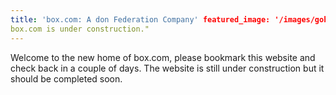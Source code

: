 ```yaml
---
title: 'box.com: A don Federation Company' featured_image: '/images/gohugo-default-sample-hero-image.jpg' description: "
box.com is under construction."
---
```


Welcome to the new home of box.com, please bookmark this website and check back in a couple of days. The website is
still under construction but it should be completed soon.
